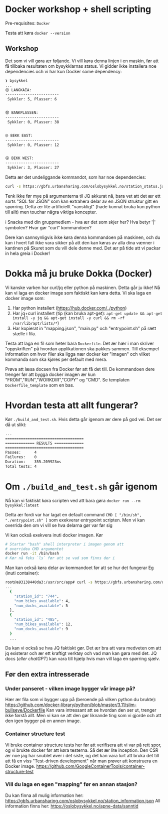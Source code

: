 # Docker workshop + shell scripting
Pre-requisites: `Docker`

Testa att køra `docker --version`


## Workshop
Det som vi vill gøra ær føljande. Vi vill køra denna linjen
i en maskin, før att få tillbaka resultaten om bysykklarnas status. Vi gidder ikke installera noe dependencies och vi har kun Docker some dependency:
```bash
❯ bysykkel
...
😊 LANGKAIA:
------------------------
 Sykkler: 5, Plasser: 6


😎 BANKPLASSEN:
------------------------
 Sykkler: 0, Plasser: 38


🤓 BEKK EAST:
------------------------
 Sykkler: 0, Plasser: 12


😜 BEKK WEST:
------------------------
 Sykkler: 3, Plasser: 27
```
Detta ær det undeliggande kommandot, som har noe dependencies:
```bash
curl -s https://gbfs.urbansharing.com/oslobysykkel.no/station_status.json | jq '[.data.stations[] | {station_id, num_bikes_available, num_docks_available}]' | python main.py
```
Tenk ikke før mye på argumenterna til JQ akkurat nå, bara vet att det ær ett sorts "SQL før JSON" som kan extrahera delar av en JSON struktur gitt en spørring.
Detta ær lite artificiellt "vanskligt" (hade kunnat bruka kun python till allt) men touchar några viktiga koncepter.

ℹ️ Snacka med din gruppmedlem - hva ær det som skjer her? Hva betyr '|' symbolen? Hvar gør "curl" kommandoen?

Dere kan sannsynligvis ikke køra denna kommandoen på maskinen, och du kan i hvert fall ikke vara sikker på
att den kan køras av alla dina vænner i kantinen på Skuret som du vill dele denne med. Det ær på
tide att vi packar in hela greia i Docker!

# Dokka må ju bruke Dokka (Docker)
Vi kanske varken har curl/jq eller python på maskinen. Detta går ju ikke! Nå kan vi laga en docker image som faktiskt kan køra detta.
Vi ska laga en docker image som:
1. Har python installert (https://hub.docker.com/_/python)
2. Har jq+curl installert (tip (kan bruka apt-get): `apt-get update && apt-get install -y jq && apt-get install -y curl && rm -rf /var/lib/apt/lists/*`)
3. Har kopierat in "mapping.json", "main.py" och "entrypoint.sh" på rætt stælle i fila.

Testa att laga en fil som heter bara `Dockerfile`. Det ær hær i man skriver "oppskriften" på hvordan applikationen ska pakkes sammen. Till eksempel information om hvor filer ska ligga nær docker kør "imagen" och vilket kommanda som ska kjøres per default med mera.

Prøva att læsa docsen fra Docker før att få det till. De kommandoen dere trenger før att bygga docker imagen
ær kun "FROM","RUN","WORKDIR","COPY" og "CMD".
Se templaten `Dockerfile_template` som en bas.
# Hvordan testa att allt fungerar?
Kør `./build_and_test.sh`. Hvis detta går igenom ær dere på god vei. Det ser då ut slikt:
```bash
...
===================================
============= RESULTS =============
===================================
Passes:      4
Failures:    0
Duration:    355.209923ms
Total tests: 4
```


# Om `./build_and_test.sh` går igenom
Nå kan vi faktiskt køra scripten ved att bara gøra `docker run --rm bysykkel:latest`

Detta ær fordi var har lagat en default command `CMD [ "/bin/sh", "./entrypoint.sh" ]` som
exekverar entrypoint scripten. Men vi kan overrida den om vi vill se hva delarna gør var før sig

Vi kan också exekvera inuti docker imagen. Kør
```bash
# Startar "bash" shell interpreter i imagen genom att
# overridea CMD argumentet
docker run -it /bin/bash
# Kør nå feks `ls` før att se vad som finns der i
```
Man kan också køra delar av kommandoet før att se hur det fungerar
Eg (inuti container):
```bash
root@a93138440da3:/usr/src/app# curl -s https://gbfs.urbansharing.com/oslobysykkel.no/station_status.json | jq '[.data.stations[] | {station_id, num_bikes_available, num_docks_available}]'`
...
  {
    "station_id": "744",
    "num_bikes_available": 4,
    "num_docks_available": 5
  },
  {
    "station_id": "485",
    "num_bikes_available": 12,
    "num_docks_available": 9
  }
  ...
```
Da kan vi också se hva JQ faktiskt gør. Det ær bra att vara medveten om att jq existerar och ær ett kraftigt verktøy och vad man kan gøra med det. JQ docs (*eller chatGPT*) kan vara till hjælp hvis man vill laga en spørring sjælv.



## Før den extra intresserade


### Under panseret - vilken image bygger vår image på?
Hær ær fila som vi bygger upp på (beroende på vilken python du brukte): https://github.com/docker-library/python/blob/master/3.11/slim-bullseye/Dockerfile
Kan vara intressant att se hvordan den ser ut, trenger ikke førstå allt. Men vi kan se att den gør liknande
ting som vi gjorde och att den igen bygger på en annen image.

### Container structure test
Vi bruke container structure tests her før att verifisera att vi var på rett spor, og vi brukte docker før att køra testerna. Så det ær lite inception. Den CSR ær noe jag har snublet øver i det siste, og det kan vara lurt att bruka det till att få en viss "Test-driven development" når man prøver att konstruera en Docker image. https://github.com/GoogleContainerTools/container-structure-test


### Vill du laga en egen "mapping" før en annan stasjon?
Du kan finna all mulig information her: https://gbfs.urbansharing.com/oslobysykkel.no/station_information.json
All information finns her: https://oslobysykkel.no/apne-data/sanntid